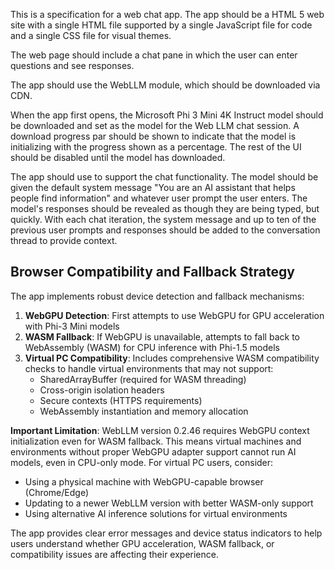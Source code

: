 This is a specification for a web chat app. The app should be a HTML 5 web site with a single HTML file supported by a single JavaScript file for code and a single CSS file for visual themes.

The web page should include a chat pane in which the user can enter questions and see responses.

The app should use the WebLLM module, which should be downloaded via CDN.

When the app first opens, the Microsoft Phi 3 Mini 4K Instruct model should be downloaded and set as the model for the Web LLM chat session. A download progress par should be shown to indicate that the model is initializing with the progress shown as a percentage. The rest of the UI should be disabled until the model has downloaded.

The app should use to support the chat functionality. The model should be given the default system message "You are an AI assistant that helps people find information" and whatever user prompt the user enters. The model's responses should be revealed as though they are being typed, but quickly. With each chat iteration, the system message and up to ten of the previous user prompts and responses should be added to the conversation thread to provide context.

## Browser Compatibility and Fallback Strategy

The app implements robust device detection and fallback mechanisms:

1. **WebGPU Detection**: First attempts to use WebGPU for GPU acceleration with Phi-3 Mini models
2. **WASM Fallback**: If WebGPU is unavailable, attempts to fall back to WebAssembly (WASM) for CPU inference with Phi-1.5 models
3. **Virtual PC Compatibility**: Includes comprehensive WASM compatibility checks to handle virtual environments that may not support:
   - SharedArrayBuffer (required for WASM threading)
   - Cross-origin isolation headers
   - Secure contexts (HTTPS requirements)
   - WebAssembly instantiation and memory allocation

**Important Limitation**: WebLLM version 0.2.46 requires WebGPU context initialization even for WASM fallback. This means virtual machines and environments without proper WebGPU adapter support cannot run AI models, even in CPU-only mode. For virtual PC users, consider:

- Using a physical machine with WebGPU-capable browser (Chrome/Edge)
- Updating to a newer WebLLM version with better WASM-only support
- Using alternative AI inference solutions for virtual environments

The app provides clear error messages and device status indicators to help users understand whether GPU acceleration, WASM fallback, or compatibility issues are affecting their experience.
